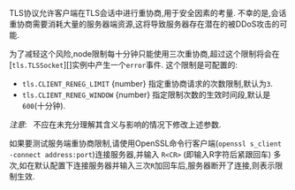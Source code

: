 
<!-- type=misc -->

TLS协议允许客户端在TLS会话中进行重协商,用于安全因素的考量.
不幸的是,会话重协商需要消耗大量的服务器端资源,这将导致服务器存在潜在的被DDoS攻击的可能.

为了减轻这个风险,node限制每十分钟只能使用三次重协商,超过这个限制将会在[`tls.TLSSocket`][]实例中产生一个`error`事件.
这个限制是可配置的:

* `tls.CLIENT_RENEG_LIMIT` {number} 指定重协商请求的次数限制,默认为`3`.
* `tls.CLIENT_RENEG_WINDOW` {number} 指定限制次数的生效时间段,默认是`600`(十分钟).

*注意*:   不应在未充分理解其含义与影响的情况下修改上述参数.

如果要测试服务端重协商限制,请使用OpenSSL命令行客户端(`openssl s_client -connect address:port`)连接服务器,并输入
`R<CR>` (即输入R字符后紧跟回车) 多次,如在默认配置下连接服务器并输入三次`R`加回车后,服务器断开了连接,则表示限制生效.
